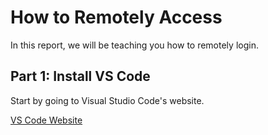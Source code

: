 # How to Remotely Access

In this report, we will be teaching you how to remotely login.

## Part 1: Install VS Code

Start by going to Visual Studio Code's website.

[VS Code Website]([http://a.com](https://code.visualstudio.com/))
